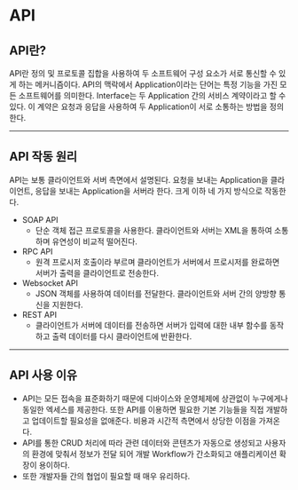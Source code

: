 # API
## API란?

API란 정의 및 프로토콜 집합을 사용하여 두 소프트웨어 구성 요소가 서로 통신할 수 있게 하는 메커니즘이다. API의 맥락에서 Application이라는 단어는 특정 기능을 가진 모든 소프트웨어를 의미한다. Interface는 두 Application 간의 서비스 계약이라고 할 수 있다. 이 계약은 요청과 응답을 사용하여 두 Application이 서로 소통하는 방법을 정의한다.

---

## API 작동 원리

API는 보통 클라이언트와 서버 측면에서 설명된다. 요청을 보내는 Application을 클라이언트, 응답을 보내는 Application을 서버라 한다. 크게 이하 네 가지 방식으로 작동한다.

- SOAP API
  - 단순 객체 접근 프로토콜을 사용한다. 클라이언트와 서버는 XML을 통하여 소통하며 유연성이 비교적 떨어진다.
- RPC API
  - 원격 프로시저 호출이라 부르며 클라이언트가 서버에서 프로시저를 완료하면 서버가 출력을 클라이언트로 전송한다.
- Websocket API
  - JSON 객체를 사용하여 데이터를 전달한다. 클라이언트와 서버 간의 양방향 통신을 지원한다.
- REST API
  - 클라이언트가 서버에 데이터를 전송하면 서버가 입력에 대한 내부 함수를 동작하고 출력 데이터를 다시 클라이언트에 반환한다.

---

## API 사용 이유

- API는 모든 접속을 표준화하기 때문에 디바이스와 운영체제에 상관없이 누구에게나 동일한 엑세스를 제공한다. 또한 API를 이용하면 필요한 기본 기능들을 직접 개발하고 업데이트할 필요성을 없애준다. 비용과 시간적 측면에서 상당한 이점을 가져온다.
- API를 통한 CRUD 처리에 따라 관련 데이터와 콘텐츠가 자동으로 생성되고 사용자의 환경에 맞춰서 정보가 전달 되어 개발 Workflow가 간소화되고 애플리케이션 확장이 용이하다.
- 또한 개발자들 간의 협업이 필요할 때 매우 유리하다.